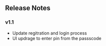 ## Release Notes
### v1.1
* Update regitration and login process
* UI updrage to enter pin from the passscode